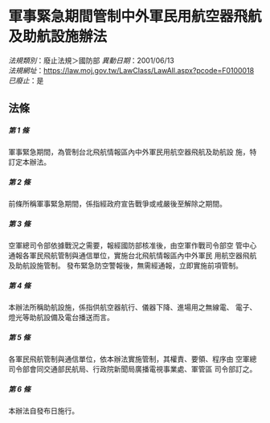 # 軍事緊急期間管制中外軍民用航空器飛航及助航設施辦法

*法規類別*：廢止法規＞國防部
*異動日期*：2001/06/13  
*法規網址*：https://law.moj.gov.tw/LawClass/LawAll.aspx?pcode=F0100018
*已廢止*：是


## 法條
##### 第 1 條
軍事緊急期間，為管制台北飛航情報區內中外軍民用航空器飛航及助航設
施，特訂定本辦法。

##### 第 2 條
前條所稱軍事緊急期間，係指經政府宣告戰爭或戒嚴後至解除之期間。

##### 第 3 條
空軍總司令部依據戰況之需要，報經國防部核准後，由空軍作戰司令部空
管中心通報各軍民飛航管制與通信單位，實施台北飛航情報區內中外軍民
用航空器飛航及助航設施管制。
發布緊急防空警報後，無需經通報，立即實施前項管制。

##### 第 4 條
本辦法所稱助航設施，係指供航空器航行、儀器下降、進場用之無線電、
電子、燈光等助航設備及電台播送而言。

##### 第 5 條
各軍民飛航管制與通信單位，依本辦法實施管制，其權責、要領、程序由
空軍總司令部會同交通部民航局、行政院新聞局廣播電視事業處、軍管區
司令部訂之。

##### 第 6 條
本辦法自發布日施行。


